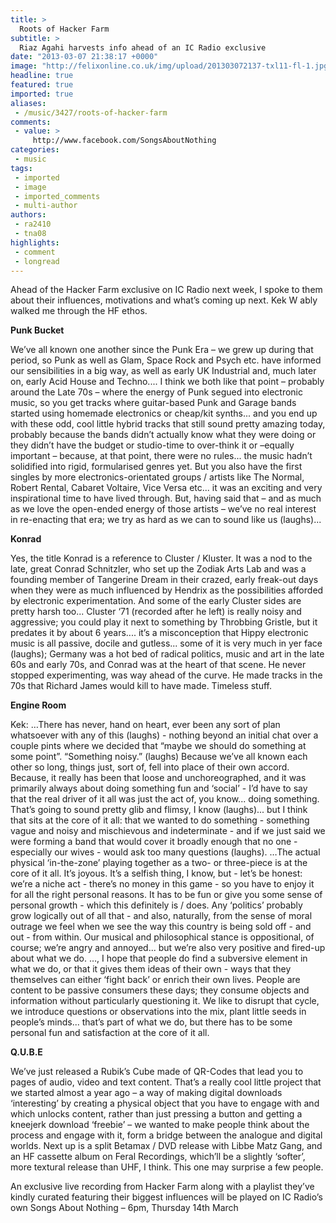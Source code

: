 ```yaml
---
title: >
  Roots of Hacker Farm
subtitle: >
  Riaz Agahi harvests info ahead of an IC Radio exclusive
date: "2013-03-07 21:38:17 +0000"
image: "http://felixonline.co.uk/img/upload/201303072137-txl11-fl-1.jpg"
headline: true
featured: true
imported: true
aliases:
 - /music/3427/roots-of-hacker-farm
comments:
 - value: >
     http://www.facebook.com/SongsAboutNothing
categories:
 - music
tags:
 - imported
 - image
 - imported_comments
 - multi-author
authors:
 - ra2410
 - tna08
highlights:
 - comment
 - longread
---
```


Ahead of the Hacker Farm exclusive on IC Radio next week, I spoke to them about their influences, motivations and what’s coming up next. Kek W ably walked me through the HF ethos.

__Punk Bucket__

We’ve all known one another since the Punk Era – we grew up during that period, so Punk as well as Glam, Space Rock and Psych etc. have informed our sensibilities in a big way, as well as early UK Industrial and, much later on, early Acid House and Techno....
 I think we both like that point – probably around the Late 70s – where the energy of Punk segued into electronic music, so you get tracks where guitar-based Punk and Garage bands started using homemade electronics or cheap/kit synths... and you end up with these odd, cool little hybrid tracks that still sound pretty amazing today, probably because the bands didn’t actually know what they were doing or they didn’t have the budget or studio-time to over-think it or –equally important – because, at that point, there were no rules... the music hadn’t solidified into rigid, formularised genres yet. But you also have the first singles by more electronics-orientated groups / artists like The Normal, Robert Rental, Cabaret Voltaire, Vice Versa etc... it was an exciting and very inspirational time to have lived through. But, having said that – and as much as we love the open-ended energy of those artists – we’ve no real interest in re-enacting that era; we try as hard as we can to sound like us (laughs)...

__Konrad__

Yes, the title Konrad is a reference to Cluster / Kluster. It was a nod to the late, great Conrad Schnitzler, who set up the Zodiak Arts Lab and was a founding member of Tangerine Dream in their crazed, early freak-out days when they were as much influenced by Hendrix as the possibilities afforded by electronic experimentation. And some of the early Cluster sides are pretty harsh too... Cluster ‘71 (recorded after he left) is really noisy and aggressive; you could play it next to something by Throbbing Gristle, but it predates it by about 6 years.... it’s a misconception that Hippy electronic music is all passive, docile and gutless... some of it is very much in yer face (laughs); Germany was a hot bed of radical politics, music and art in the late 60s and early 70s, and Conrad was at the heart of that scene. He never stopped experimenting, was way ahead of the curve. He made tracks in the 70s that Richard James would kill to have made. Timeless stuff.

__Engine Room__

Kek: …There has never, hand on heart, ever been any sort of plan whatsoever with any of this (laughs) - nothing beyond an initial chat over a couple pints where we decided that “maybe we should do something at some point”. “Something noisy.” (laughs) Because we’ve all known each other so long, things just, sort of, fell into place of their own accord.
 Because, it really has been that loose and unchoreographed, and it was primarily always about doing something fun and ‘social’ - I’d have to say that the real driver of it all was just the act of, you know... doing something. That’s going to sound pretty glib and flimsy, I know (laughs)... but I think that sits at the core of it all: that we wanted to do something - something vague and noisy and mischievous and indeterminate - and if we just said we were forming a band that would cover it broadly enough that no one - especially our wives - would ask too many questions (laughs).
 …The actual physical ‘in-the-zone’ playing together as a two- or three-piece is at the core of it all. It’s joyous. It’s a selfish thing, I know, but - let’s be honest: we’re a niche act - there’s no money in this game - so you have to enjoy it for all the right personal reasons. It has to be fun or give you some sense of personal growth - which this definitely is / does. Any ‘politics’ probably grow logically out of all that - and also, naturally, from the sense of moral outrage we feel when we see the way this country is being sold off - and out - from within. Our musical and philosophical stance is oppositional, of course; we’re angry and annoyed... but we’re also very positive and fired-up about what we do.
 …, I hope that people do find a subversive element in what we do, or that it gives them ideas of their own - ways that they themselves can either ‘fight back’ or enrich their own lives. People are content to be passive consumers these days; they consume objects and information without particularly questioning it. We like to disrupt that cycle, we introduce questions or observations into the mix, plant little seeds in people’s minds... that’s part of what we do, but there has to be some personal fun and satisfaction at the core of it all.

__Q.U.B.E__

We’ve just released a Rubik’s Cube made of QR-Codes that lead you to pages of audio, video and text content. That’s a really cool little project that we started almost a year ago – a way of making digital downloads ‘interesting’ by creating a physical object that you have to engage with and which unlocks content, rather than just pressing a button and getting a kneejerk download ‘freebie’ – we wanted to make people think about the process and engage with it, form a bridge between the analogue and digital worlds. Next up is a split Betamax / DVD release with Libbe Matz Gang, and an HF cassette album on Feral Recordings, which’ll be a slightly ‘softer’, more textural release than UHF, I think. This one may surprise a few people.

An exclusive live recording from Hacker Farm along with a playlist they’ve kindly curated featuring their biggest influences will be played on IC Radio’s own Songs About Nothing – 6pm, Thursday 14th March
